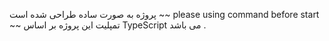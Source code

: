 پروژه به صورت ساده طراحی شده است 
                                                                                                                                                  ~~ please using <npm i> command before start
~~ تمپلیت این پروژه بر اساس TypeScript می باشد .

